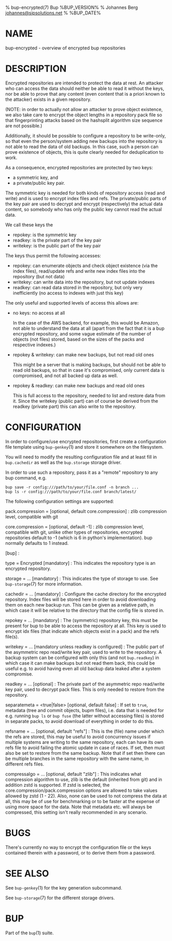 % bup-encrypted(7) Bup %BUP_VERSION%
% Johannes Berg <johannes@sipsolutions.net>
% %BUP_DATE%

# NAME

bup-encrypted - overview of encrypted bup repositories

# DESCRIPTION

Encrypted repositories are intended to protect the data at rest.
An attacker who can access the data should neither be able to
read it without the keys, nor be able to prove that any content
(even content that is a priori known to the attacker) exists in
a given repository.

(NOTE: in order to actually not allow an attacker to prove object
existence, we also take care to encrypt the object lengths in a
repository pack file so that fingerprinting attacks based on the
hashsplit algorithm size sequence are not possible.)

Additionally, it should be possible to configure a repository to
be write-only, so that even the person/system adding new backups
into the repository is not able to read the data of old backups.
In this case, such a person can prove existence of objects, this
is quite clearly needed for deduplication to work.

As a consequence, encrypted repositories are protected by two
keys:

 * a symmetric key, and
 * a private/public key pair.

The symmetric key is needed for both kinds of repository access
(read and write) and is used to encrypt index files and refs.
The private/public parts of the key pair are used to decrypt and
encrypt (respectively) the actual data content, so somebody who
has only the public key cannot read the actual data.

We call these keys the

 * repokey: is the symmetric key
 * readkey: is the private part of the key pair
 * writekey: is the public part of the key pair

The keys thus permit the following accesses:

 * repokey: can enumerate objects and check object existence
   (via the index files), read/update refs and write new index
   files into the repository (but not data)
 * writekey: can write data into the repository, but not update
   indexes
 * readkey: can read data stored in the repository, but only
   very inefficiently (no access to indexes with just this key)

The only useful and supported levels of access this allows are:

 * no keys: no access at all

   In the case of the AWS backend, for example, this would be Amazon,
   not able to understand the data at all (apart from the fact that it
   is a bup encrypted repository, and some vague estimate of the number
   of objects (not files) stored, based on the sizes of the packs and
   respective indexes.)

 * repokey & writekey: can make new backups, but not read old ones

   This might be a server that is making backups, but should not be able
   to read old backups, so that in case it's compromised, only current
   data is compromised, and not all backed up data as well.

 * repokey & readkey: can make new backups and read old ones

   This is full access to the repository, needed to list and restore
   data from it. Since the writekey (public part) can of course be
   derived from the readkey (private part) this can also write to the
   repository.

# CONFIGURATION

In order to configure/use encrypted repositories, first create
a configuration file template using `bup-genkey`(1) and store it
somewhere on the filesystem.

You will need to modify the resulting configuration file and at
least fill in `bup.cachedir` as well as the `bup.storage` storage
driver.

In order to use such a repository, pass it as a "remote" repository
to any bup command, e.g.

    bup save -r config:///path/to/your/file.conf -n branch ...
    bup ls -r config:///path/to/your/file.conf branch/latest/

The following configuration settings are supported:

pack.compression = [optional, default core.compression]
: zlib compression level, compatible with git

core.compression = [optional, default -1]
: zlib compression level, compatible with git, unlike other types of
  repositories, encrypted repositories default to -1 (which is 6 in
  python's implementation). bup normally defaults to 1 instead.

\[bup]
: 

type = Encrypted [mandatory]
: This indicates the repository type is an encrypted repository.

storage = ... [mandatory]
: This indicates the type of storage to use. See `bup-storage`(7)
  for more information.

cachedir = ... [mandatory]
: Configure the cache directory for the encrypted repository. Index
  files will be stored here in order to avoid downloading them on
  each new backup run.
  This can be given as a relative path, in which case it will be
  relative to the directory that the config file is stored in.

repokey = ... [mandatory]
: The (symmetric) repository key, this must be present for bup to
  be able to access the repository at all. This key is used to
  encrypt idx files (that indicate which objects exist in a pack)
  and the refs file(s).

writekey = ... [mandatory unless readkey is configured]
: The public part of the asymmetric repo read/write key pair, used
  to write to the repository. A backup system can be configured with
  only this (and not `bup.readkey`) in which case it can make backups
  but not read them back, this could be useful e.g. to avoid having
  even all old backup data leaked after a system compromise.

readkey = ... [optional]
: The private part of the asymmetric repo read/write key pair, used
  to decrypt pack files. This is only needed to restore from the
  repository.

separatemeta = \<true|false> [optional, default false]
: If set to `true`, metadata (tree and commit objects, bupm files), i.e.
  data that is needed for e.g. running `bup ls` or `bup fuse` (the latter
  without accessing files) is stored in separate packs, to avoid download
  of everything in order to do this.

refsname = ... [optional, default "refs"]
: This is the (file) name under which the refs are stored, this may be useful
  to avoid concurrency issues if multiple systems are writing to the same
  repository, each can have its own refs file to avoid failing the atomic
  update in case of races. If set, then must also be set to restore from
  the same backup. Note that if set then there can be multiple branches in
  the same repository with the same name, in different refs files.

compressalgo = ... [optional, default "zlib"]
: This indicates what compression algorithm to use, zlib is the default
  (inherited from git) and in addition zstd is supported. If zstd is
  selected, the core.compression/pack.compression options are allowed to
  take values allowed by zstd (1 - 22).
  Also, none can be used to not compress the data at all, this may be of
  use for benchmarking or to be faster at the expense of using more space
  for the data. Note that metadata etc. will always be compressed, this
  setting isn't really recommended in any scenario.

# BUGS

There's currently no way to encrypt the configuration file or the
keys contained therein with a password, or to derive them from a
password.

# SEE ALSO

See `bup-genkey`(1) for the key generation subcommand.

See `bup-storage`(7) for the different storage drivers.

# BUP

Part of the `bup`(1) suite.
